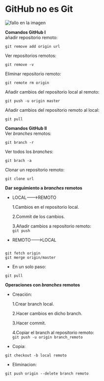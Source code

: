 # GitHub no es Git
![fallo en la imagen](https://lh6.googleusercontent.com/Ry--MLieGMXkpHMcJGe9NhyGulLIXpXRE5xQB-_rt_u4BEzv06YNrBOHA3iXjUCoHTGPPdH1m4rDoF_tw9xlDaZgluV9pFsP9U4dU9p3OP4cHMxcTDx8jEksJevNUYbSMw)

**Comandos GitHub I**  
añadir repositorio remoto:  

`git remove add origin url`  

Ver repositorios remotos:  

`git remove -v`  

Eliminar repositorio remoto:  

`git remote rm origin`  

Añadir cambios del repositorio local al remoto:  

`git push -u origin master`  

Añadir cambios del repositorio remoto al local:  

`git pull`  


**Comandos GitHub II**  
Ver *branches* remotos:  

`git branch -r`  

Ver todos los *branches*:  

`git brach -a`  

Clonar un repositorio remoto:  

`git clone url`  

**Dar seguimiento a *branches* remotos**  

* LOCAL--->REMOTO  

    1.Cambios en el repositorio local.  

    2.Commit de los cambios.  

    3.Añadir cambios a repositorio remoto:  
`git push`  

* REMOTO--->LOCAL  
~~~

git fetch origin  
git merge origin/master

~~~  

* En un solo paso:  

`git pull`  


**Operaciones con *branches* remotos**  
* Creación:  

    1.Crear branch local.  

    2.Hacer cambios en dicho branch.  

    3.Hacer commit.  

    4.Copiar el branch al repositorio remoto:  
`git push -u origin branch_remoto`  
* Copia:  

`git checkout -b local remoto`  

* Eliminacion:  

`git push origin --delete branch remoto`
